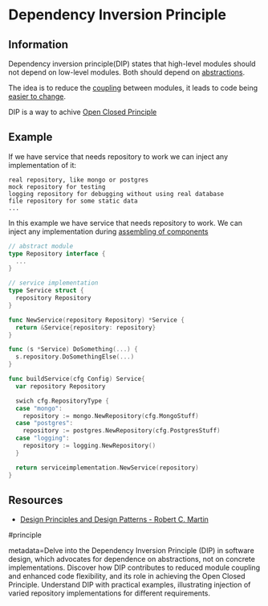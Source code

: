 # Dependency Inversion Principle

## Information
Dependency inversion principle(DIP) states that high-level modules should not depend on low-level modules. Both should depend on [abstractions](https://github.com/vimcki/design-principles/blob/master/Abstraction.md).

The idea is to reduce the [coupling](https://github.com/vimcki/design-principles/blob/master/Coupling.md) between modules, it leads to code being [easier to change](https://github.com/vimcki/design-principles/blob/master/Ready%20for%20Change.md).

DIP is a way to achive [Open Closed Principle](https://github.com/vimcki/design-principles/blob/master/Open%20Closed%20Principle.md)

## Example

If we have service that needs repository to work we can inject any implementation of it:
```
real repository, like mongo or postgres
mock repository for testing
logging repository for debugging without using real database
file repository for some static data
...
```

In this example we have service that needs repository to work. We can inject any implementation during [assembling of components](https://github.com/vimcki/design-principles/blob/master/Dependency%20Inversion%20Container.md)

```go
// abstract module
type Repository interface {
  ...
}
```

```go
// service implementation
type Service struct {
  repository Repository
}

func NewService(repository Repository) *Service {
  return &Service{repository: repository}
}

func (s *Service) DoSomething(...) {
  s.repository.DoSomethingElse(...)
}
```

```go
func buildService(cfg Config) Service{
  var repository Repository

  swich cfg.RepositoryType {
  case "mongo":
    repository := mongo.NewRepository(cfg.MongoStuff)
  case "postgres":
    repository := postgres.NewRepository(cfg.PostgresStuff)
  case "logging":
    repository := logging.NewRepository()
  }

  return serviceimplementation.NewService(repository)
}

```

## Resources

- [Design Principles and Design Patterns - Robert C. Martin](http://staff.cs.utu.fi/~jounsmed/doos_06/material/DesignPrinciplesAndPatterns.pdf)

#principle

metadata=Delve into the Dependency Inversion Principle (DIP) in software design, which advocates for dependence on abstractions, not on concrete implementations. Discover how DIP contributes to reduced module coupling and enhanced code flexibility, and its role in achieving the Open Closed Principle. Understand DIP with practical examples, illustrating injection of varied repository implementations for different requirements.
